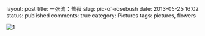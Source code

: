 layout: post
title: 一张流：蔷薇
slug: pic-of-rosebush
date: 2013-05-25 16:02
status: published
comments: true
category: Pictures
tags: pictures, flowers

![1](https://lh4.googleusercontent.com/-sU5yoVFtkz4/Uayy5Ir3jwI/AAAAAAAAMWA/Q0Lzl6XR5bw/s640/215CB45D-E38E-4856-BA39-63190D693D0D.JPG)
